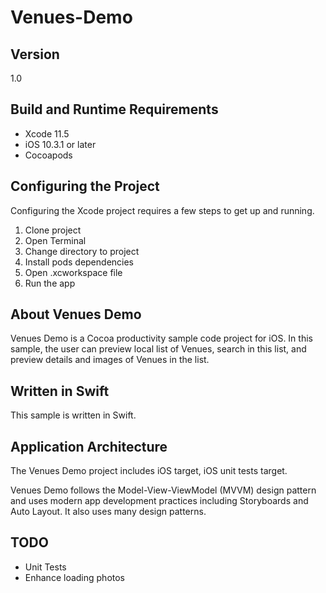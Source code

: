 # Venues-Demo

## Version
1.0

## Build and Runtime Requirements
+ Xcode 11.5
+ iOS 10.3.1 or later
+ Cocoapods

## Configuring the Project

Configuring the Xcode project requires a few steps to get up and running. 
1) Clone project
2) Open Terminal
3) Change directory to project
4) Install pods dependencies
5) Open .xcworkspace file
6) Run the app

## About Venues Demo

Venues Demo is a Cocoa productivity sample code project for iOS. In this sample, the user can preview local list of Venues, search in this list, and preview details and images of Venues in the list.

## Written in Swift

This sample is written in Swift.

## Application Architecture

The Venues Demo project includes iOS target, iOS unit tests target.

Venues Demo follows the Model-View-ViewModel (MVVM) design pattern and uses modern app development practices including Storyboards and Auto Layout. It also uses many design patterns.

## TODO
* Unit Tests
* Enhance loading photos
